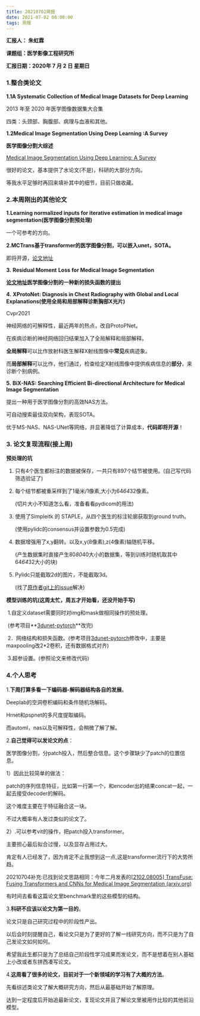 ```yaml
---
title: 20210702周报
date: 2021-07-02 08:00:00
tags: 周报
---
```


**汇报人： 朱虹霖**

**课题组：医学影像工程研究所**

**汇报日期：2020年 7 月 2 日 星期日**

### **1.整合类论文**

**1.1A Systematic Collection of Medical Image Datasets for Deep Learning**

2013 年至 2020 年医学图像数据集大合集

四类：头颈部、胸腹部、病理与血液和其他。

**1.2Medical Image Segmentation Using Deep Learning :A Survey**

**医学图像分割大综述**

[ Medical Image Segmentation Using Deep Learning: A Survey](https://blog.csdn.net/qq_38932073/article/details/115354406)

很好的论文，基本提供了水论文(不是)，科研的大部分方向。

等我水平足够时再回来填补其中的细节，目前只做收藏。

### **2.本周刚出的其他论文**

**1.Learning normalized inputs for iterative estimation in medical image segmentation(医学图像分割预处理)**

一个可参考的方向。

**2.MCTrans基于transformer的医学图像分割，可以嵌入unet，SOTA。**

即将开源，[论文地址](https://arxiv.org/abs/2106.14385)

**3.**   **Residual Moment** **Loss** **for Medical Image Segmentation**

[**论文地址**](https://arxiv.org/abs/2106.14178)**医学图像分割的一种新的损失函数的提出**

**4.**   **XProtoNet: Diagnosis in Chest Radiography with Global and Local Explanations(使用全局和局部解释诊断胸部X光片)**

Cvpr2021

神经网络的可解释性，最近两年的热点，改自ProtoPNet。

在疾病诊断的神经网络回归结果加入了全局解释和局部解释。

**全局解释**可以比作放射科医生解释X射线图像中**常见**疾病迹象。

而**局部解释**可以比作，他们通过，检查给定X射线图像中提供疾病信息的**部分**，来诊断个别病例。

**5.**   **BiX-NAS: Searching Efficient Bi-directional Architecture for Medical Image Segmentation**

提出一种用于医学图像分割的高效NAS方法。

可自动搜索最佳双向架构，表现SOTA。

优于MS-NAS、NAS-UNet等网络，并显著降低了计算成本，**代码即将开源**！

### **3.** **论文复现流程(接上周)**

**预处理的坑**

1. 只有4个医生都标注的数据被保存，一共只有897个结节被使用。(自己写代码筛选验证了)

2. 每个结节都被重采样到了1毫米/1像素,大小为64*64*32像素。

   (切片大小不知道怎么看，准备看看pydicom的用法)

3. 使用了Simpleitk 的 STAPLE，从四个医生的标注轮廓获取到ground truth。

   (使用pylidc的consensus并设置参数为0.5完成)

4. 数据增强用了x,y翻转。以及x,y(8像素),z(4像素)轴随机平移。

   (产生数据集时直接产生80*80*40大小的数据集，等到训练时随机取其中64*64*32大小的块)

5. Pylidc只能截取2d的图片，不能截取3d。

   (找了[原作者git上的issue](https://github.com/notmatthancock/pylidc/issues/37)解决)

**模型训练的坑(这周太忙，周五才开始看，还没开始手写)**

​	1.自定义dataset需要同时对img和mask做相同操作的预处理。

​	(参考项目**[3dunet-pytorch](https://github.com/lee-zq/3DUNet-Pytorch)**改完)

​	2．网络结构和损失函数。(参考项目[3dunet-pytorch](https://github.com/lee-zq/3DUNet-Pytorch)修改中，主要是maxpooling改2*2卷积，还有数据格式对齐)

​	3.超参设置。(参照论文来修改代码)

 

### **4.个人思考**

1.**下周打算多看一下编码器-解码器结构各自的发展**。 

Deeplab的空洞卷积编码和条件随机场解码。

Hrnet和pspnet的多尺度提取编码。

而automl，nas以及可解释性，会稍微了解了解。



2.**自己觉得可以发论文的点**：

医学图像分割，分patch投入，然后整合信息。这个步骤缺少了patch的位置信息。

1）因此比较简单的做法：

patch的序列信息特征，比如第一行第一个，和encoder出的结果concat一起，一起去接受decoder的解码。

这个难度主要在于特征融合这一块。

不过大概率有人发过类似的论文了。

2）.可以参考vit的操作，把patch投入transformer。

主要担心最后拟合过慢，以及显存占用过大。

肯定有人已经发了，因为肯定不止我想到这一点,这是transformer流行下的大势所趋。

20210704补充:已找到论文思路相同：今年二月发表的[[2102.08005\] TransFuse: Fusing Transformers and CNNs for Medical Image Segmentation (arxiv.org)](https://arxiv.org/abs/2102.08005) 

有时间去看看这篇论文里benchmark里的这些模型的结构。

 

3.**科研不应该以论文为第一目的**。

论文只是自己研究过程中的阶段性产出。

以后会时刻提醒自己，看论文只是为了更好的了解一线研究方向，而不只是为了自己发论文如何如何。

希望我此生都只是为了总结自己阶段性学习成果而发论文，而不是想着在别人基础上小改或者东拼西凑写论文。



4.**这周看了很多的论文，目前对于一个新领域的学习有了大概的方法**。

先看综述类论文了解大概研究方向，然后从最基础开始了解原理。

达到一定程度后开始追最新论文，复现论文并且了解论文里被用作比较的其他前沿模型。